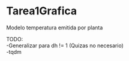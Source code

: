 # Tarea1Grafica
Modelo temperatura emitida por planta

TODO:  
-Generalizar para dh != 1  (Quizas no necesario)  
-tqdm  


